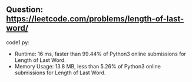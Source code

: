 ## Question: https://leetcode.com/problems/length-of-last-word/

code1.py:
* Runtime: 16 ms, faster than 99.44% of Python3 online submissions for Length of Last Word.
* Memory Usage: 13.8 MB, less than 5.26% of Python3 online submissions for Length of Last Word.